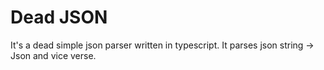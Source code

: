 # Dead JSON

It's a dead simple json parser written in typescript. It parses json string -> Json and vice verse.
